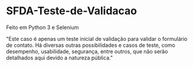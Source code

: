 # SFDA-Teste-de-Validacao

Feito em Python 3 e Selenium

"Este caso é apenas um teste inicial de validação para validar o formulário de contato. Há diversas outras possibilidades e casos de teste, como desempenho, usabilidade, segurança, entre outros, que não serão detalhados aqui devido a natureza pública."
